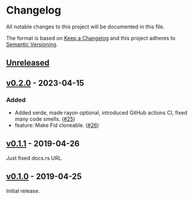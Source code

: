 # Changelog
All notable changes to this project will be documented in this file.

The format is based on [Keep a Changelog](http://keepachangelog.com/en/1.0.0/)
and this project adheres to [Semantic Versioning](http://semver.org/spec/v2.0.0.html).

## [Unreleased]

## [v0.2.0] - 2023-04-15

### Added

- Added serde, made rayon optional, introduced GitHub actions CI, fixed many code smells. ([#25](https://github.com/laysakura/fid-rs/pull/25))
- feature: Make Fid cloneable. ([#26](https://github.com/laysakura/fid-rs/pull/26))

## [v0.1.1] - 2019-04-26

Just fixed docs.rs URL.

## [v0.1.0] - 2019-04-25
Initial release.

[Unreleased]: https://github.com/laysakura/fid-rs/compare/v0.2.0...HEAD
[v0.2.0]: <https://github.com/laysakura/fid-rs/compare/v0.1.1...v0.2.0>
[v0.1.1]: <https://github.com/laysakura/fid-rs/compare/v0.1.0...v0.1.1>
[v0.1.0]: https://github.com/laysakura/fid-rs/compare/48fe478...v0.1.0
